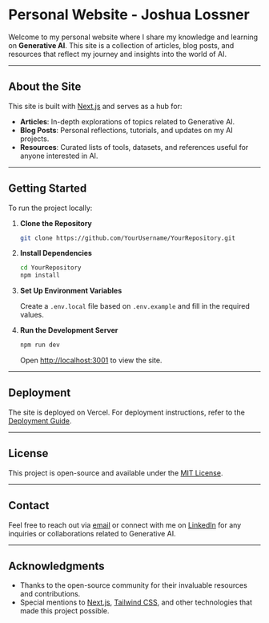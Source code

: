 # Personal Website - Joshua Lossner

Welcome to my personal website where I share my knowledge and learning on **Generative AI**. This site is a collection of articles, blog posts, and resources that reflect my journey and insights into the world of AI.

---

## About the Site

This site is built with [Next.js](https://nextjs.org/) and serves as a hub for:

- **Articles**: In-depth explorations of topics related to Generative AI.
- **Blog Posts**: Personal reflections, tutorials, and updates on my AI projects.
- **Resources**: Curated lists of tools, datasets, and references useful for anyone interested in AI.

---

## Getting Started

To run the project locally:

1. **Clone the Repository**

   ```bash
   git clone https://github.com/YourUsername/YourRepository.git
   ```

2. **Install Dependencies**

   ```bash
   cd YourRepository
   npm install
   ```

3. **Set Up Environment Variables**

   Create a `.env.local` file based on `.env.example` and fill in the required values.

4. **Run the Development Server**

   ```bash
   npm run dev
   ```

   Open [http://localhost:3001](http://localhost:3001) to view the site.

---

## Deployment

The site is deployed on Vercel. For deployment instructions, refer to the [Deployment Guide](./consults/o1-consultation_deployment-guide.md).

---

## License

This project is open-source and available under the [MIT License](LICENSE).

---

## Contact

Feel free to reach out via [email](mailto:your.email@example.com) or connect with me on [LinkedIn](https://www.linkedin.com/in/yourprofile/) for any inquiries or collaborations related to Generative AI.

---

## Acknowledgments

- Thanks to the open-source community for their invaluable resources and contributions.
- Special mentions to [Next.js](https://nextjs.org/), [Tailwind CSS](https://tailwindcss.com/), and other technologies that made this project possible.